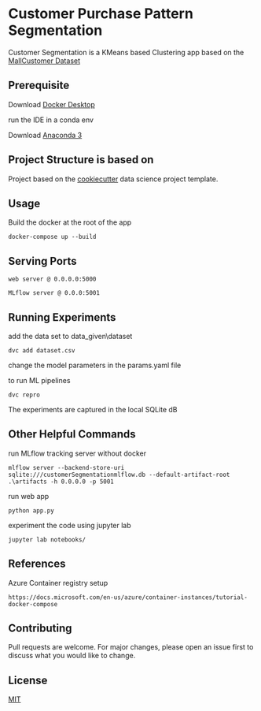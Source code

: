 
# Customer Purchase Pattern Segmentation

Customer Segmentation is a KMeans based Clustering app based on the
 [MallCustomer Dataset](https://www.kaggle.com/vjchoudhary7/customer-segmentation-tutorial-in-python)


## Prerequisite
Download [Docker Desktop](https://www.docker.com/products/docker-desktop) 

run the IDE in a conda env 

Download [Anaconda 3](https://www.anaconda.com/products/individual)


## Project Structure is based on 
Project based on the [cookiecutter](https://drivendata.github.io/cookiecutter-data-science/) data science project template. 

## Usage
Build the docker at the root of the app 

```docker
docker-compose up --build
```

## Serving Ports
```ports
web server @ 0.0.0.0:5000

MLflow server @ 0.0.0:5001
```

## Running Experiments
add the data set to data_given\dataset

```
dvc add dataset.csv
````
change the model parameters in the params.yaml file 

to run ML pipelines

```
dvc repro
```

The experiments are captured in the local SQLite dB

## Other Helpful Commands
run MLflow tracking server without docker

```
mlflow server --backend-store-uri sqlite:///customerSegmentationmlflow.db --default-artifact-root .\artifacts -h 0.0.0.0 -p 5001
```

run web app
```
python app.py 
```

experiment the code using jupyter lab
```
jupyter lab notebooks/
```

## References
Azure Container registry setup
```
https://docs.microsoft.com/en-us/azure/container-instances/tutorial-docker-compose
```

## Contributing
Pull requests are welcome. For major changes, please open an issue first to discuss what you would like to change.

## License
[MIT](https://choosealicense.com/licenses/mit/)